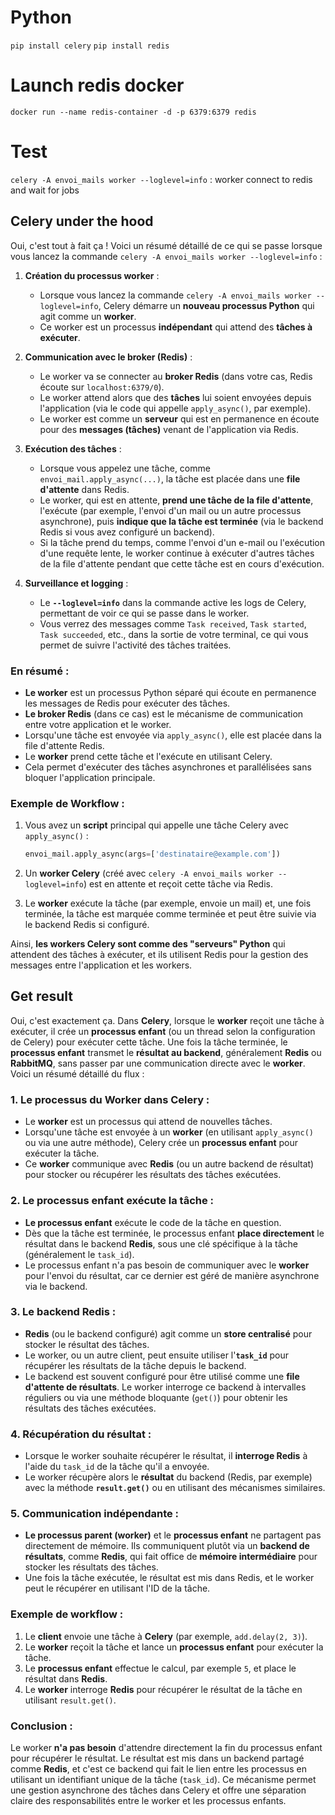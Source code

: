 # Python
`pip install celery`
`pip install redis`

# Launch redis docker
`docker run --name redis-container -d -p 6379:6379 redis`

# Test
`celery -A envoi_mails worker --loglevel=info` : worker connect to redis and wait for jobs

## Celery under the hood
Oui, c'est tout à fait ça ! Voici un résumé détaillé de ce qui se passe lorsque vous lancez la commande `celery -A envoi_mails worker --loglevel=info` :

1. **Création du processus worker** :
    - Lorsque vous lancez la commande `celery -A envoi_mails worker --loglevel=info`, Celery démarre un **nouveau processus Python** qui agit comme un **worker**.
    - Ce worker est un processus **indépendant** qui attend des **tâches à exécuter**.

2. **Communication avec le broker (Redis)** :
    - Le worker va se connecter au **broker Redis** (dans votre cas, Redis écoute sur `localhost:6379/0`).
    - Le worker attend alors que des **tâches** lui soient envoyées depuis l'application (via le code qui appelle `apply_async()`, par exemple).
    - Le worker est comme un **serveur** qui est en permanence en écoute pour des **messages (tâches)** venant de l'application via Redis.

3. **Exécution des tâches** :
    - Lorsque vous appelez une tâche, comme `envoi_mail.apply_async(...)`, la tâche est placée dans une **file d'attente** dans Redis.
    - Le worker, qui est en attente, **prend une tâche de la file d'attente**, l'exécute (par exemple, l'envoi d'un mail ou un autre processus asynchrone), puis **indique que la tâche est terminée** (via le backend Redis si vous avez configuré un backend).
    - Si la tâche prend du temps, comme l'envoi d'un e-mail ou l'exécution d'une requête lente, le worker continue à exécuter d'autres tâches de la file d'attente pendant que cette tâche est en cours d'exécution.

4. **Surveillance et logging** :
    - Le **`--loglevel=info`** dans la commande active les logs de Celery, permettant de voir ce qui se passe dans le worker.
    - Vous verrez des messages comme `Task received`, `Task started`, `Task succeeded`, etc., dans la sortie de votre terminal, ce qui vous permet de suivre l'activité des tâches traitées.

### En résumé :

- **Le worker** est un processus Python séparé qui écoute en permanence les messages de Redis pour exécuter des tâches.
- **Le broker Redis** (dans ce cas) est le mécanisme de communication entre votre application et le worker.
- Lorsqu'une tâche est envoyée via `apply_async()`, elle est placée dans la file d'attente Redis.
- Le **worker** prend cette tâche et l'exécute en utilisant Celery.
- Cela permet d'exécuter des tâches asynchrones et parallélisées sans bloquer l'application principale.

### Exemple de Workflow :

1. Vous avez un **script** principal qui appelle une tâche Celery avec `apply_async()` :
    ```python
    envoi_mail.apply_async(args=['destinataire@example.com'])
    ```

2. Un **worker Celery** (créé avec `celery -A envoi_mails worker --loglevel=info`) est en attente et reçoit cette tâche via Redis.

3. Le **worker** exécute la tâche (par exemple, envoie un mail) et, une fois terminée, la tâche est marquée comme terminée et peut être suivie via le backend Redis si configuré.

Ainsi, **les workers Celery sont comme des "serveurs" Python** qui attendent des tâches à exécuter, et ils utilisent Redis pour la gestion des messages entre l'application et les workers.

## Get result
Oui, c'est exactement ça. Dans **Celery**, lorsque le **worker** reçoit une tâche à exécuter, il crée un **processus enfant** (ou un thread selon la configuration de Celery) pour exécuter cette tâche. Une fois la tâche terminée, le **processus enfant** transmet le **résultat au backend**, généralement **Redis** ou **RabbitMQ**, sans passer par une communication directe avec le **worker**. Voici un résumé détaillé du flux :

### 1. **Le processus du Worker dans Celery :**
- Le **worker** est un processus qui attend de nouvelles tâches.
- Lorsqu'une tâche est envoyée à un **worker** (en utilisant `apply_async()` ou via une autre méthode), Celery crée un **processus enfant** pour exécuter la tâche.
- Ce **worker** communique avec **Redis** (ou un autre backend de résultat) pour stocker ou récupérer les résultats des tâches exécutées.

### 2. **Le processus enfant exécute la tâche :**
- **Le processus enfant** exécute le code de la tâche en question.
- Dès que la tâche est terminée, le processus enfant **place directement** le résultat dans le backend **Redis**, sous une clé spécifique à la tâche (généralement le `task_id`).
- Le processus enfant n'a pas besoin de communiquer avec le **worker** pour l'envoi du résultat, car ce dernier est géré de manière asynchrone via le backend.

### 3. **Le backend Redis :**
- **Redis** (ou le backend configuré) agit comme un **store centralisé** pour stocker le résultat des tâches.
- Le worker, ou un autre client, peut ensuite utiliser l'**`task_id`** pour récupérer les résultats de la tâche depuis le backend.
- Le backend est souvent configuré pour être utilisé comme une **file d'attente de résultats**. Le worker interroge ce backend à intervalles réguliers ou via une méthode bloquante (`get()`) pour obtenir les résultats des tâches exécutées.

### 4. **Récupération du résultat :**
- Lorsque le worker souhaite récupérer le résultat, il **interroge Redis** à l'aide du `task_id` de la tâche qu'il a envoyée.
- Le worker récupère alors le **résultat** du backend (Redis, par exemple) avec la méthode **`result.get()`** ou en utilisant des mécanismes similaires.

### 5. **Communication indépendante :**
- **Le processus parent (worker)** et le **processus enfant** ne partagent pas directement de mémoire. Ils communiquent plutôt via un **backend de résultats**, comme **Redis**, qui fait office de **mémoire intermédiaire** pour stocker les résultats des tâches.
- Une fois la tâche exécutée, le résultat est mis dans Redis, et le worker peut le récupérer en utilisant l'ID de la tâche.

### Exemple de workflow :
1. Le **client** envoie une tâche à **Celery** (par exemple, `add.delay(2, 3)`).
2. Le **worker** reçoit la tâche et lance un **processus enfant** pour exécuter la tâche.
3. Le **processus enfant** effectue le calcul, par exemple `5`, et place le résultat dans **Redis**.
4. Le **worker** interroge **Redis** pour récupérer le résultat de la tâche en utilisant `result.get()`.

### Conclusion :
Le worker **n'a pas besoin** d'attendre directement la fin du processus enfant pour récupérer le résultat. Le résultat est mis dans un backend partagé comme **Redis**, et c'est ce backend qui fait le lien entre les processus en utilisant un identifiant unique de la tâche (`task_id`). Ce mécanisme permet une gestion asynchrone des tâches dans Celery et offre une séparation claire des responsabilités entre le worker et les processus enfants.

